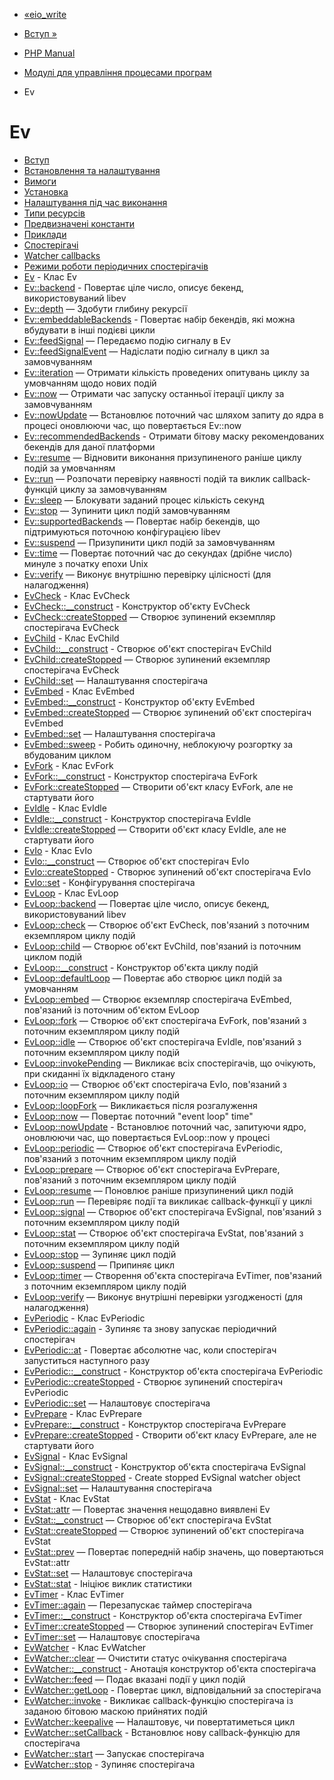 - [«eio_write](function.eio-write.md)
- [Вступ »](intro.ev.md)

- [PHP Manual](index.md)
- [Модулі для управління процесами
програм](refs.fileprocess.process.md)
- Ev

# Ev

- [Вступ](intro.ev.md)
- [Встановлення та налаштування](ev.setup.md)
- [Вимоги](ev.requirements.md)
- [Установка](ev.installation.md)
- [Налаштування під час виконання](ev.configuration.md)
- [Типи ресурсів](ev.resources.md)
- [Предвизначені константи](ev.global.constants.md)
- [Приклади](ev.examples.md)
- [Спостерігачі](ev.watchers.md)
- [Watcher callbacks](ev.watcher-callbacks.md)
- [Режими роботи періодичних спостерігачів](ev.periodic-modes.md)
- [Ev](class.ev.md) - Клас Ev
- [Ev::backend](ev.backend.md) - Повертає ціле число,
описує бекенд, використовуваний libev
- [Ev::depth](ev.depth.md) — Здобути глибину рекурсії
- [Ev::embeddableBackends](ev.embeddablebackends.md) -
Повертає набір бекендів, які можна вбудувати в інші
подієві цикли
- [Ev::feedSignal](ev.feedsignal.md) — Передаємо подію сигналу
в Ev
- [Ev::feedSignalEvent](ev.feedsignalevent.md) — Надіслати подію
сигналу в цикл за замовчуванням
- [Ev::iteration](ev.iteration.md) — Отримати кількість
проведених опитувань циклу за умовчанням щодо нових
подій
- [Ev::now](ev.now.md) — Отримати час запуску останньої
ітерації циклу за замовчуванням
- [Ev::nowUpdate](ev.nowupdate.md) — Встановлює поточний час
шляхом запиту до ядра в процесі оновлюючи час, що повертається
Ev::now
- [Ev::recommendedBackends](ev.recommendedbackends.md) -
Отримати бітову маску рекомендованих бекендів для даної
платформи
- [Ev::resume](ev.resume.md) — Відновити виконання
призупиненого раніше циклу подій за умовчанням
- [Ev::run](ev.run.md) — Розпочати перевірку наявності подій та виклик
callback-функцій циклу за замовчуванням
- [Ev::sleep](ev.sleep.md) — Блокувати заданий процес
кількість секунд
- [Ev::stop](ev.stop.md) — Зупинити цикл подій
замовчуванням
- [Ev::supportedBackends](ev.supportedbackends.md) — Повертає
набір бекендів, що підтримуються поточною конфігурацією libev
- [Ev::suspend](ev.suspend.md) — Призупинити цикл подій
за замовчуванням
- [Ev::time](ev.time.md) — Повертає поточний час до
секундах (дрібне число) минуле з початку епохи Unix
- [Ev::verify](ev.verify.md) — Виконує внутрішню перевірку
цілісності (для налагодження)
- [EvCheck](class.evcheck.md) - Клас EvCheck
- [EvCheck::\_\_construct](evcheck.construct.md) - Конструктор
об'єкту EvCheck
- [EvCheck::createStopped](evcheck.createstopped.md) — Створює
зупинений екземпляр спостерігача EvCheck
- [EvChild](class.evchild.md) - Клас EvChild
- [EvChild::\_\_construct](evchild.construct.md) - Створює
об'єкт спостерігач EvChild
- [EvChild::createStopped](evchild.createstopped.md) — Створює
зупинений екземпляр спостерігача EvCheck
- [EvChild::set](evchild.set.md) — Налаштування спостерігача
- [EvEmbed](class.evembed.md) - Клас EvEmbed
- [EvEmbed::\_\_construct](evembed.construct.md) - Конструктор
об'єкту EvEmbed
- [EvEmbed::createStopped](evembed.createstopped.md) — Створює
зупинений об'єкт спостерігач EvEmbed
- [EvEmbed::set](evembed.set.md) — Налаштування спостерігача
- [EvEmbed::sweep](evembed.sweep.md) - Робить одиночну,
неблокуючу розгортку за вбудованим циклом
- [EvFork](class.evfork.md) - Клас EvFork
- [EvFork::\_\_construct](evfork.construct.md) - Конструктор
спостерігача EvFork
- [EvFork::createStopped](evfork.createstopped.md) — Створити
об'єкт класу EvFork, але не стартувати його
- [EvIdle](class.evidle.md) - Клас EvIdle
- [EvIdle::\_\_construct](evidle.construct.md) - Конструктор
спостерігача EvIdle
- [EvIdle::createStopped](evidle.createstopped.md) — Створити
об'єкт класу EvIdle, але не стартувати його
- [EvIo](class.evio.md) - Клас EvIo
- [EvIo::\_\_construct](evio.construct.md) — Створює об'єкт
спостерігач EvIo
- [EvIo::createStopped](evio.createstopped.md) - Створює
зупинений об'єкт спостерігача EvIo
- [EvIo::set](evio.set.md) - Конфігурування спостерігача
- [EvLoop](class.evloop.md) - Клас EvLoop
- [EvLoop::backend](evloop.backend.md) — Повертає ціле число,
описує бекенд, використовуваний libev
- [EvLoop::check](evloop.check.md) — Створює об'єкт EvCheck,
пов'язаний з поточним екземпляром циклу подій
- [EvLoop::child](evloop.child.md) — Створює об'єкт EvChild,
пов'язаний із поточним циклом подій
- [EvLoop::\_\_construct](evloop.construct.md) - Конструктор
об'єкта циклу подій
- [EvLoop::defaultLoop](evloop.defaultloop.md) — Повертає або
створює цикл подій за умовчанням
- [EvLoop::embed](evloop.embed.md) — Створює екземпляр
спостерігача EvEmbed, пов'язаний із поточним об'єктом EvLoop
- [EvLoop::fork](evloop.fork.md) — Створює об'єкт спостерігача
EvFork, пов'язаний з поточним екземпляром циклу подій
- [EvLoop::idle](evloop.idle.md) — Створює об'єкт спостерігача
EvIdle, пов'язаний з поточним екземпляром циклу подій
- [EvLoop::invokePending](evloop.invokepending.md) — Викликає
всіх спостерігачів, що очікують, при скиданні їх відкладеного стану
- [EvLoop::io](evloop.io.md) — Створює об'єкт спостерігача EvIo,
пов'язаний з поточним екземпляром циклу подій
- [EvLoop::loopFork](evloop.loopfork.md) — Викликається після
розгалуження
- [EvLoop::now](evloop.now.md) — Повертає поточний "event loop"
time"
- [EvLoop::nowUpdate](evloop.nowupdate.md) - Встановлює
поточний час, запитуючи ядро, оновлюючи час, що повертається
EvLoop::now у процесі
- [EvLoop::periodic](evloop.periodic.md) — Створює об'єкт
спостерігача EvPeriodic, пов'язаний з поточним екземпляром циклу
подій
- [EvLoop::prepare](evloop.prepare.md) — Створює об'єкт
спостерігача EvPrepare, пов'язаний з поточним екземпляром циклу
подій
- [EvLoop::resume](evloop.resume.md) — Поновлює раніше
призупинений цикл подій
- [EvLoop::run](evloop.run.md) — Перевіряє події та викликає
callback-функції у циклі
- [EvLoop::signal](evloop.signal.md) — Створює об'єкт
спостерігача EvSignal, пов'язаний з поточним екземпляром циклу
подій
- [EvLoop::stat](evloop.stat.md) — Створює об'єкт спостерігача
EvStat, пов'язаний з поточним екземпляром циклу подій
- [EvLoop::stop](evloop.stop.md) — Зупиняє цикл подій
- [EvLoop::suspend](evloop.suspend.md) — Припиняє цикл
- [EvLoop::timer](evloop.timer.md) — Створення об'єкта спостерігача
EvTimer, пов'язаний з поточним екземпляром циклу подій
- [EvLoop::verify](evloop.verify.md) — Виконує внутрішні
перевірки узгодженості (для налагодження)
- [EvPeriodic](class.evperiodic.md) - Клас EvPeriodic
- [EvPeriodic::again](evperiodic.again.md) - Зупиняє та
знову запускає періодичний спостерігач
- [EvPeriodic::at](evperiodic.at.md) - Повертає абсолютне
час, коли спостерігач запуститься наступного разу
- [EvPeriodic::\_\_construct](evperiodic.construct.md) -
Конструктор об'єкта спостерігача EvPeriodic
- [EvPeriodic::createStopped](evperiodic.createstopped.md) -
Створює зупинений спостерігач EvPeriodic
- [EvPeriodic::set](evperiodic.set.md) — Налаштовує спостерігача
- [EvPrepare](class.evprepare.md) - Клас EvPrepare
- [EvPrepare::\_\_construct](evprepare.construct.md) -
Конструктор спостерігача EvPrepare
- [EvPrepare::createStopped](evprepare.createstopped.md) -
Створити об'єкт класу EvPrepare, але не стартувати його
- [EvSignal](class.evsignal.md) - Клас EvSignal
- [EvSignal::\_\_construct](evsignal.construct.md) - Конструктор
об'єкта спостерігача EvSignal
- [EvSignal::createStopped](evsignal.createstopped.md) - Create
stopped EvSignal watcher object
- [EvSignal::set](evsignal.set.md) — Налаштування спостерігача
- [EvStat](class.evstat.md) - Клас EvStat
- [EvStat::attr](evstat.attr.md) — Повертає значення нещодавно
виявлені Ev
- [EvStat::\_\_construct](evstat.construct.md) — Створює об'єкт
спостерігача EvStat
- [EvStat::createStopped](evstat.createstopped.md) — Створює
зупинений об'єкт спостерігача EvStat
- [EvStat::prev](evstat.prev.md) — Повертає попередній набір
значень, що повертаються EvStat::attr
- [EvStat::set](evstat.set.md) — Налаштовує спостерігача
- [EvStat::stat](evstat.stat.md) - Ініціює виклик статистики
- [EvTimer](class.evtimer.md) - Клас EvTimer
- [EvTimer::again](evtimer.again.md) — Перезапускає таймер
спостерігача
- [EvTimer::\_\_construct](evtimer.construct.md) - Конструктор
об'єкта спостерігача EvTimer
- [EvTimer::createStopped](evtimer.createstopped.md) — Створює
зупинений спостерігач EvTimer
- [EvTimer::set](evtimer.set.md) — Налаштовує спостерігача
- [EvWatcher](class.evwatcher.md) - Клас EvWatcher
- [EvWatcher::clear](evwatcher.clear.md) — Очистити статус
очікування спостерігача
- [EvWatcher::\_\_construct](evwatcher.construct.md) -
Анотація конструктор об'єкта спостерігача
- [EvWatcher::feed](evwatcher.feed.md) — Подає вказані
події у цикл подій
- [EvWatcher::getLoop](evwatcher.getloop.md) - Повертає цикл,
відповідальний за спостерігача
- [EvWatcher::invoke](evwatcher.invoke.md) - Викликає
callback-функцію спостерігача із заданою бітовою маскою прийнятих
подій
- [EvWatcher::keepalive](evwatcher.keepalive.md) — Налаштовує,
чи повертатиметься цикл
- [EvWatcher::setCallback](evwatcher.setcallback.md) -
Встановлює нову callback-функцію для спостерігача
- [EvWatcher::start](evwatcher.start.md) — Запускає спостерігача
- [EvWatcher::stop](evwatcher.stop.md) - Зупиняє
спостерігача
